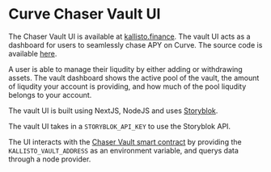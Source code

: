 # Curve Chaser Vault UI

<!-- currently, too general -->

The Chaser Vault UI is available at [kallisto.finance](https://kallisto.finance/).
The vault UI acts as a dashboard for users to seamlessly chase APY on Curve. The
source code is available [here](https://github.com/kallisto-finance/kallisto-vault-ui).

A user is able to manage their liqudity by either adding or withdrawing assets.
The vault dashboard shows the active pool of the vault, the amount of liqudity 
your account is providing, and how much of the pool liqudity belongs to your account.

The vault UI is built using NextJS, NodeJS and uses
[Storyblok](https://www.storyblok.com/docs/api/content-delivery).

The vault UI takes in a `STORYBLOK_API_KEY` to use the Storyblok API.

The UI interacts with the [Chaser Vault smart contract](chaser-vault.md)
by providing the `KALLISTO_VAULT_ADDRESS` as an environment variable, and 
querys data through a node provider.
